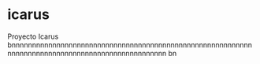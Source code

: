 # icarus
Proyecto Icarus                                                                                                                                                  bnnnnnnnnnnnnnnnnnnnnnnnnnnnnnnnnnnnnnnnnnnnnnnnnnnnnnnnnnnnnnnnnnnnnnnnnnnnnnnnnnnnnnnnnnnnnnnnnnn                                                                                                                                                                                                                                                                                                                                                                                                                                                                                                                                                        bn                                                                                                                                                                                                               
